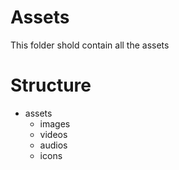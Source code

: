 # Assets

This folder shold contain all the assets

# Structure

- assets
  - images
  - videos
  - audios
  - icons

